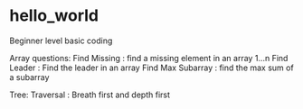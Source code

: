 # hello_world
Beginner level basic coding

Array questions:
Find Missing : find a missing element in an array 1...n
Find Leader : Find the leader in an array
Find Max Subarray : find the max sum of a subarray


Tree:
Traversal : Breath first and depth first
